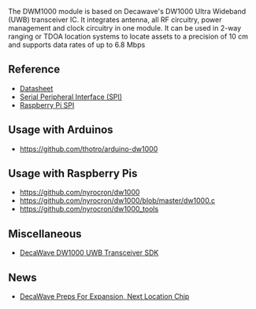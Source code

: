 The DWM1000 module is based on Decawave's DW1000 Ultra Wideband (UWB)
transceiver IC. It integrates antenna, all RF circuitry, power management
and clock circuitry in one module. It can be used in 2-way ranging or TDOA
location systems to locate assets to a precision of 10 cm and supports data
rates of up to 6.8 Mbps

Reference
---------

* [Datasheet](http://www.decawave.com/sites/default/files/resources/dwm1000-datasheet-v1.3.pdf)
* [Serial Peripheral Interface (SPI)](https://en.wikipedia.org/wiki/Serial_Peripheral_Interface_Bus)
* [Raspberry Pi SPI](https://www.raspberrypi.org/documentation/hardware/raspberrypi/spi/README.md)

Usage with Arduinos
-------------------

* https://github.com/thotro/arduino-dw1000

Usage with Raspberry Pis
------------------------

* https://github.com/nyrocron/dw1000
* https://github.com/nyrocron/dw1000/blob/master/dw1000.c
* https://github.com/nyrocron/dw1000_tools

Miscellaneous
-------------

* [DecaWave DW1000 UWB Transceiver SDK](https://github.com/lab11/dw1000-driver)

News
----

* [DecaWave Preps For Expansion, Next Location Chip](http://www.eetimes.com/document.asp?doc_id=1327644)
